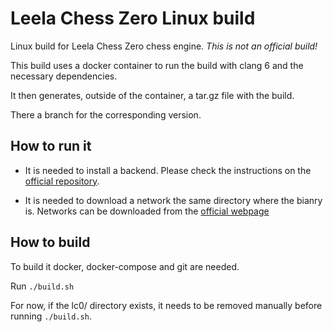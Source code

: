 # Leela Chess Zero Linux build

Linux build for Leela Chess Zero chess engine. *This is not an official build!*

This build uses a docker container to run the build with clang 6 and the necessary dependencies. 

It then generates, outside of the container, a tar.gz file with the build.

There a branch for the corresponding version.

## How to run it

* It is needed to install a backend. Please check the instructions on the [official repository](https://github.com/LeelaChessZero/lc0/blob/master/README.md).

* It is needed to download a network the same directory where the bianry is. Networks can be downloaded from the [official webpage](https://lczero.org/play/networks/bestnets/)

## How to build

To build it docker, docker-compose and git are needed.

Run `./build.sh`

For now, if the lc0/ directory exists, it needs to be removed manually before running `./build.sh`.
